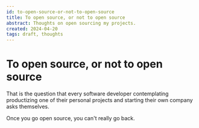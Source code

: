 ```yaml
---
id: to-open-source-or-not-to-open-source
title: To open source, or not to open source
abstract: Thoughts on open sourcing my projects.
created: 2024-04-20
tags: draft, thoughts
---
```


# To open source, or not to open source
That is the question that every software developer contemplating productizing one of their personal projects and starting their own company asks themselves. 





Once you go open source, you can't really go back.